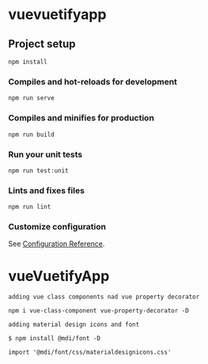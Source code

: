# vuevuetifyapp

## Project setup
```
npm install
```

### Compiles and hot-reloads for development
```
npm run serve
```

### Compiles and minifies for production
```
npm run build
```

### Run your unit tests
```
npm run test:unit
```

### Lints and fixes files
```
npm run lint
```

### Customize configuration
See [Configuration Reference](https://cli.vuejs.org/config/).
# vueVuetifyApp

```
adding vue class components nad vue property decorator 

npm i vue-class-component vue-property-decorator -D

adding material design icons and font 

$ npm install @mdi/font -D

import '@mdi/font/css/materialdesignicons.css'

```
